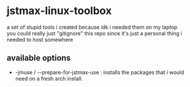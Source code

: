 # jstmax-linux-toolbox
a set of stupid tools i created because idk i needed them on my laptop \
you could really just "gitignore" this repo since it's just a personal thing i needed to host somewhere
## available options
* -jmuse / --prepare-for-jstmax-use : installs the packages that i would need on a fresh arch install.
